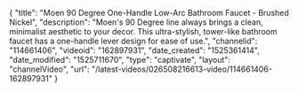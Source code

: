 {
    "title": "Moen 90 Degree One-Handle Low-Arc Bathroom Faucet - Brushed Nickel",
    "description": "Moen's 90 Degree line always brings a clean, minimalist aesthetic to your decor. This ultra-stylish, tower-like bathroom faucet has a one-handle lever design for ease of use.",
    "channelid": "114661406",
    "videoid": "162897931",
    "date_created": "1525361414",
    "date_modified": "1525711670",
    "type": "captivate",
    "layout": "channelVideo",
    "url": "\/latest-videos\/026508216613-video\/114661406-162897931"
}